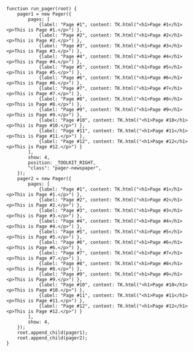     function run_pager(root) {
        pager1 = new Pager({
            pages: [
                {label: "Page #1", content: TK.html("<h1>Page #1</h1><p>This is Page #1.</p>") },
                {label: "Page #2", content: TK.html("<h1>Page #2</h1><p>This is Page #2.</p>") },
                {label: "Page #3", content: TK.html("<h1>Page #3</h1><p>This is Page #3.</p>") },
                {label: "Page #4", content: TK.html("<h1>Page #4</h1><p>This is Page #4.</p>") },
                {label: "Page #5", content: TK.html("<h1>Page #5</h1><p>This is Page #5.</p>") },
                {label: "Page #6", content: TK.html("<h1>Page #6</h1><p>This is Page #6.</p>") },
                {label: "Page #7", content: TK.html("<h1>Page #7</h1><p>This is Page #7.</p>") },
                {label: "Page #8", content: TK.html("<h1>Page #8</h1><p>This is Page #8.</p>") },
                {label: "Page #9", content: TK.html("<h1>Page #9</h1><p>This is Page #9.</p>") },
                {label: "Page #10", content: TK.html("<h1>Page #10</h1><p>This is Page #10.</p>") },
                {label: "Page #11", content: TK.html("<h1>Page #11</h1><p>This is Page #11.</p>") },
                {label: "Page #12", content: TK.html("<h1>Page #12</h1><p>This is Page #12.</p>") }
            ],
            show: 4,
            position: _TOOLKIT_RIGHT,
            "class": "pager-newspaper",
        });
        pager2 = new Pager({
            pages: [
                {label: "Page #1", content: TK.html("<h1>Page #1</h1><p>This is Page #1.</p>") },
                {label: "Page #2", content: TK.html("<h1>Page #2</h1><p>This is Page #2.</p>") },
                {label: "Page #3", content: TK.html("<h1>Page #3</h1><p>This is Page #3.</p>") },
                {label: "Page #4", content: TK.html("<h1>Page #4</h1><p>This is Page #4.</p>") },
                {label: "Page #5", content: TK.html("<h1>Page #5</h1><p>This is Page #5.</p>") },
                {label: "Page #6", content: TK.html("<h1>Page #6</h1><p>This is Page #6.</p>") },
                {label: "Page #7", content: TK.html("<h1>Page #7</h1><p>This is Page #7.</p>") },
                {label: "Page #8", content: TK.html("<h1>Page #8</h1><p>This is Page #8.</p>") },
                {label: "Page #9", content: TK.html("<h1>Page #9</h1><p>This is Page #9.</p>") },
                {label: "Page #10", content: TK.html("<h1>Page #10</h1><p>This is Page #10.</p>") },
                {label: "Page #11", content: TK.html("<h1>Page #11</h1><p>This is Page #11.</p>") },
                {label: "Page #12", content: TK.html("<h1>Page #12</h1><p>This is Page #12.</p>") }
            ],
            show: 4,
        });
        root.append_child(pager1);
        root.append_child(pager2);
    }

<script> prepare_example(); </script>
